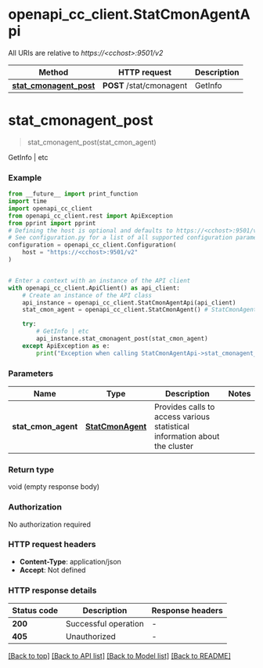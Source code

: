 # openapi_cc_client.StatCmonAgentApi

All URIs are relative to *https://&lt;cchost&gt;:9501/v2*

Method | HTTP request | Description
------------- | ------------- | -------------
[**stat_cmonagent_post**](StatCmonAgentApi.md#stat_cmonagent_post) | **POST** /stat/cmonagent | GetInfo | etc


# **stat_cmonagent_post**
> stat_cmonagent_post(stat_cmon_agent)

GetInfo | etc

### Example

```python
from __future__ import print_function
import time
import openapi_cc_client
from openapi_cc_client.rest import ApiException
from pprint import pprint
# Defining the host is optional and defaults to https://<cchost>:9501/v2
# See configuration.py for a list of all supported configuration parameters.
configuration = openapi_cc_client.Configuration(
    host = "https://<cchost>:9501/v2"
)


# Enter a context with an instance of the API client
with openapi_cc_client.ApiClient() as api_client:
    # Create an instance of the API class
    api_instance = openapi_cc_client.StatCmonAgentApi(api_client)
    stat_cmon_agent = openapi_cc_client.StatCmonAgent() # StatCmonAgent | Provides calls to access various statistical information about the cluster

    try:
        # GetInfo | etc
        api_instance.stat_cmonagent_post(stat_cmon_agent)
    except ApiException as e:
        print("Exception when calling StatCmonAgentApi->stat_cmonagent_post: %s\n" % e)
```

### Parameters

Name | Type | Description  | Notes
------------- | ------------- | ------------- | -------------
 **stat_cmon_agent** | [**StatCmonAgent**](StatCmonAgent.md)| Provides calls to access various statistical information about the cluster | 

### Return type

void (empty response body)

### Authorization

No authorization required

### HTTP request headers

 - **Content-Type**: application/json
 - **Accept**: Not defined

### HTTP response details
| Status code | Description | Response headers |
|-------------|-------------|------------------|
**200** | Successful operation |  -  |
**405** | Unauthorized |  -  |

[[Back to top]](#) [[Back to API list]](../README.md#documentation-for-api-endpoints) [[Back to Model list]](../README.md#documentation-for-models) [[Back to README]](../README.md)


